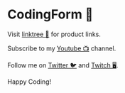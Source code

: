 # CodingForm 👋

Visit [linktree 🌲](https://linktr.ee/codingforum) for product links.

Subscribe to my [Youtube 📺](https://www.youtube.com/@codingforum) channel.

Follow me on [Twitter 🐦](https://twitter.com/CodingForum0) and [Twitch 🖥](https://www.twitch.tv/codingforum).


Happy Coding!